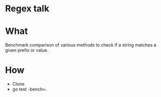 # Regex talk

# What
Benchmark comparison of various methods to check if a string matches a given prefix or value.

# How
* Clone
* go test -bench=.
